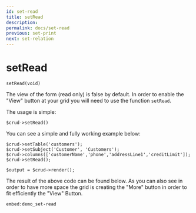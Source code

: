 ```yaml
---
id: set-read
title: setRead
description: 
permalink: docs/set-read
previous: set-print
next: set-relation
---
```


# setRead


<pre><code class="language-php">setRead(void)</code></pre>
The view of the form (read only) is false by default. In order to enable the "View" button at your grid you will need to use the function <code>setRead</code>. 

The usage is simple:
<pre><code class="language-php">$crud->setRead()</code></pre>

You can see a simple and fully working example below:
<pre><code class="language-php">$crud->setTable('customers');
$crud->setSubject('Customer', 'Customers');
$crud->columns(['customerName','phone','addressLine1','creditLimit']);
$crud->setRead();

$output = $crud->render();</code></pre>

The result of the above code can be found below. As you can also see in order to have more space the grid is creating the "More" button in order to fit efficiently the "View" Button.

`embed:demo_set-read`